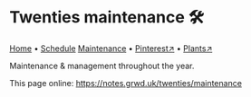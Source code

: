 # Twenties maintenance 🛠️

[Home](https://notes.grwd.uk/twenties/) • [Schedule](https://notes.grwd.uk/twenties/schedule) [Maintenance](https://notes.grwd.uk/twenties/maintenance) • [Pinterest↗](https://pinterest.co.uk/NatureWorksGarden/twenties) • [Plants↗](https://bit.ly/twenties-plants)

Maintenance & management throughout the year.

This page online: <https://notes.grwd.uk/twenties/maintenance>
